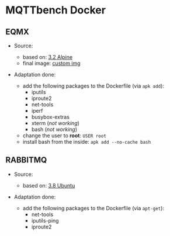 # MQTTbench Docker

## EQMX
- Source: 
  + based on: [3.2 Alpine](https://github.com/emqx/emqx-docker/blob/master/v3.2/Dockerfile)
  + final image: [custom img](https://hub.docker.com/r/flipperthedog/emqx-bash)

- Adaptation done:
  + add the following packages to the Dockerfile (via `apk add`):
    - iputils
    - iproute2
    - net-tools
    - iperf
    - busybox-extras
    - xterm (_not working_)
    - bash (_not working_)
  + change the user to **root**: `USER root`
  + install bash from the inside: `apk add --no-cache bash` 

## RABBITMQ
- Source: 
  + based on: [3.8 Ubuntu](https://github.com/docker-library/rabbitmq/blob/853ba639f40baeb1f6ae021730fe8b71386b0999/3.8/ubuntu/Dockerfile)  

- Adaptation done:
  + add the following packages to the Dockerfile (via `apt-get`):
    - net-tools
    - iputils-ping
    - iproute2
